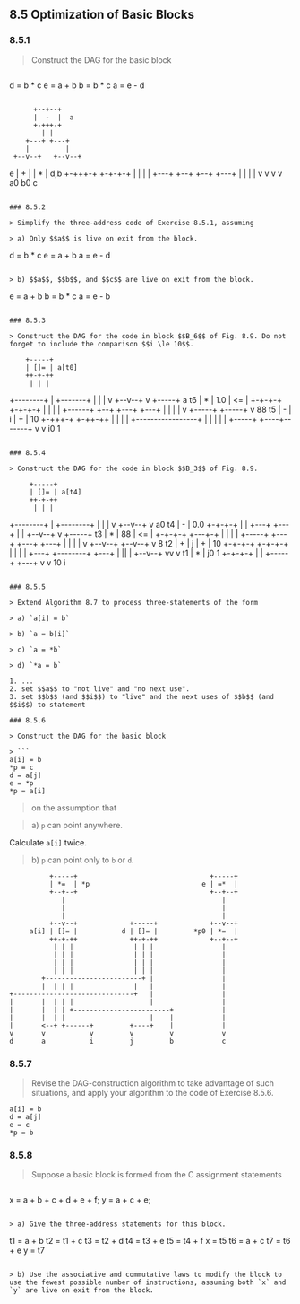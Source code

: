 ## 8.5 Optimization of Basic Blocks

### 8.5.1

> Construct the DAG for the basic block

> ```
d = b * c
e = a + b
b = b * c
a = e - d
```

```
          +--+--+
          |  -  |  a
          +-+++-+
            | |
        +---+ +---+
        |         |
     +--v--+   +--v--+
  e  |  +  |   |  *  |  d,b
     +-+++-+   +-+-+-+
       | |       | |
   +---+ +--+ +--+ +---+
   |        | |        |
   v        v v        v
   a0        b0        c   
```

### 8.5.2

> Simplify the three-address code of Exercise 8.5.1, assuming

> a) Only $$a$$ is live on exit from the block.

```
d = b * c
e = a + b
a = e - d
```

> b) $$a$$, $$b$$, and $$c$$ are live on exit from the block.

```
e = a + b
b = b * c
a = e - b
```

### 8.5.3

> Construct the DAG for the code in block $$B_6$$ of Fig. 8.9. Do not forget to include the comparison $$i \le 10$$.

```
        +-----+
        | []= | a[t0]
        ++-+-++
         | | |
+--------+ | +-------+
|          |         |
v       +--v--+      v       +-----+
a    t6 |  *  |     1.0      |  <= |
        +-+-+-+              +-+-+-+
          | |                  | |
   +------+ +--+           +---+ +---+
   |           |           |         |
   v        +-----+     +-----+      v
   88    t5 |  -  |   i |  +  |      10
            +-+++-+     +-++-++
              | |         |  |
        +-----------------+  |
        |     | |            |
        +-----+ +----+-------+
        v            v
        i0           1

```

### 8.5.4

> Construct the DAG for the code in block $$B_3$$ of Fig. 8.9.

```
         +-----+
         | []= | a[t4]
         ++-+-++
          | | |
 +--------+ | +--------+
 |          |          |
 v       +--v--+       v
 a0   t4 |  -  |      0.0
         +-+-+-+
           | |
       +---+ +---+
       |         |
    +--v--+      v       +-----+
 t3 |  *  |      88      | <=  |
    +-+-+-+              +---+-+
      | |                  | |
+-----+ +---+          +---+ +---+
|           |          |         |
v        +--v--+    +--v--+      v
8     t2 |  +  |  j |  +  |      10
         +-+-+-+    +-+-+-+
           | |        | |
       +---+ +--------+ +---+
       |         ||         |
    +--v--+      vv         v
 t1 |  *  |      j0         1
    +-+-+-+
      | |
+-----+ +---+
v           v
10          i
```

### 8.5.5

> Extend Algorithm 8.7 to process three-statements of the form

> a) `a[i] = b`

> b) `a = b[i]`

> c) `a = *b`

> d) `*a = b`

1. ...
2. set $$a$$ to "not live" and "no next use".
3. set $$b$$ (and $$i$$) to "live" and the next uses of $$b$$ (and $$i$$) to statement

### 8.5.6

> Construct the DAG for the basic block

> ```
a[i] = b
*p = c
d = a[j]
e = *p
*p = a[i]
```

> on the assumption that

> a) `p` can point anywhere.

Calculate `a[i]` twice.

> b) `p` can point only to `b` or `d`.

```
          +-----+                                 +-----+
          | *=  | *p                            e | =*  |
          +--+--+                                 +--+--+
             |                                       |
             |                                       |
             |                                       |
          +--v--+             +-----+             +--v--+
     a[i] | []= |           d | []= |         *p0 | *=  |
          ++-+-++             ++-+-++             +--+--+
           | | |               | | |                 |
           | | |               | | |                 |
           | | |               | | |                 |
           | | |               | | |                 |
        +------------------------+ |                 |
        |  | | |               |   |                 |
+------------------------------+   |                 |
|       |  | | |                   |                 |
|       |  | | +------------------------+            |
|       |  | |                     |    |            |
|       <--+ +------+         +----+    |            |
v       v           v         v         v            v
d       a           i         j         b            c
```

### 8.5.7

> Revise the DAG-construction algorithm to take advantage of such situations, and apply your algorithm to the code of Exercise 8.5.6.

```
a[i] = b
d = a[j]
e = c
*p = b
```

### 8.5.8

> Suppose a basic block is formed from the C assignment statements

> ```
x = a + b + c + d + e + f;
y = a + c + e;
```

> a) Give the three-address statements for this block.

```
t1 = a + b
t2 = t1 + c
t3 = t2 + d
t4 = t3 + e
t5 = t4 + f
x = t5
t6 = a + c
t7 = t6 + e
y = t7
```

> b) Use the associative and commutative laws to modify the block to use the fewest possible number of instructions, assuming both `x` and `y` are live on exit from the block.


